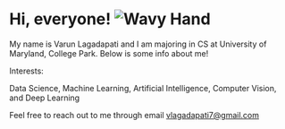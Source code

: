 # Hi, everyone! ![Wavy Hand](https://en.wikipedia.org/wiki/Waving)

My name is Varun Lagadapati and I am majoring in CS at University of Maryland, College Park. Below is some info about me!

Interests:

Data Science, Machine Learning, Artificial Intelligence, Computer Vision, and Deep Learning

Feel free to reach out to me through email vlagadapati7@gmail.com
